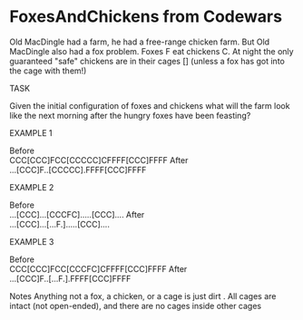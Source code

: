 # FoxesAndChickens from Codewars

Old MacDingle had a farm, he had a free-range chicken farm. But Old MacDingle also had a fox problem.
Foxes F eat chickens C. At night the only guaranteed "safe" chickens are in their cages [] (unless a fox has got into the cage with them!)

TASK

Given the initial configuration of foxes and chickens what will the farm look like the next morning after the hungry foxes have been feasting?

EXAMPLE 1

Before	
CCC[CCC]FCC[CCCCC]CFFFF[CCC]FFFF
After	
...[CCC]F..[CCCCC].FFFF[CCC]FFFF

EXAMPLE 2

Before	
...[CCC]...[CCCFC].....[CCC]....
After	
...[CCC]...[...F.].....[CCC]....

EXAMPLE 3

Before	
CCC[CCC]FCC[CCCFC]CFFFF[CCC]FFFF
After	
...[CCC]F..[...F.].FFFF[CCC]FFFF

Notes
Anything not a fox, a chicken, or a cage is just dirt .
All cages are intact (not open-ended), and there are no cages inside other cages
